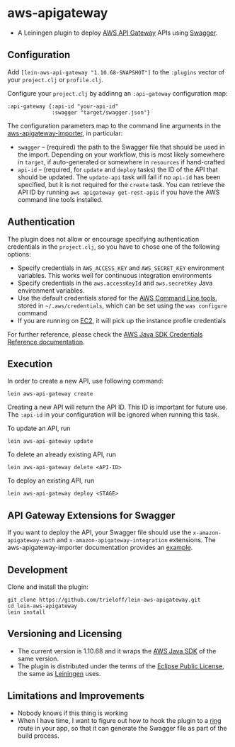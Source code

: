 # aws-apigateway

- A Leiningen plugin to deploy [AWS API Gateway](https://aws.amazon.com/api-gateway/) APIs using [Swagger](http://swagger.io).

## Configuration

Add `[lein-aws-api-gateway "1.10.68-SNAPSHOT"]` to the `:plugins` vector of your
`project.clj` or `profile.clj`.

Configure your `project.clj` by addinng an `:api-gateway` configuration map:

```
:api-gateway {:api-id "your-api-id"
              :swagger "target/swagger.json"}
```

The configuration parameters map to the command line arguments in the [aws-apigateway-importer](https://github.com/awslabs/aws-apigateway-importer), in particular:

* `swagger` – (required) the path to the Swagger file that should be used in the import. Depending on your workflow, this is most likely somewhere in `target`, if auto-generated or somewhere in `resources` if hand-crafted
* `api-id` – (required, for `update` and `deploy` tasks) the ID of the API that should be updated. The `update-api` task will fail if no `api-id` has been specified, but it is not required for the `create` task. You can retrieve the API ID by running `aws apigateway get-rest-apis` if you have the AWS command line tools installed.

## Authentication

The plugin does not allow or encourage specifying authentication credentials in the `project.clj`, so you have to chose one of the following options:
* Specify credentials in `AWS_ACCESS_KEY` and `AWS_SECRET_KEY` environment variables. This works well for continuous integration environments
* Specify credentials in the `aws.accessKeyId` and `aws.secretKey` Java environment variables.
* Use the default credentials stored for the [AWS Command Line tools](https://aws.amazon.com/cli/), stored in `~/.aws/credentials`, which can be set using the `was configure` command
* If you are running on [EC2](https://aws.amazon.com/ec2/), it will pick up the instance profile credentials

For further reference, please check the [AWS Java SDK Credentials Reference documentation](http://docs.aws.amazon.com/AWSSdkDocsJava/latest/DeveloperGuide/credentials.html).

## Execution

In order to create a new API, use following command:

```
lein aws-api-gateway create
```

Creating a new API will return the API ID. This ID is important for future use. The `:api-id` in your configuration will be ignored when running this task.

To update an API, run

```
lein aws-api-gateway update
```

To delete an already existing API, run

```
lein aws-api-gateway delete <API-ID>
```

To deploy an existing API, run

```
lein aws-api-gateway deploy <STAGE>
```

## API Gateway Extensions for Swagger

If you want to deploy the API, your Swagger file should use the `x-amazon-apigateway-auth` and `x-amazon-apigateway-integration` extensions. The aws-apigateway-importer documentation provides an [example](https://github.com/awslabs/aws-apigateway-importer#api-gateway-extension-example).

## Development

Clone and install the plugin:

```
git clone https://github.com/trieloff/lein-aws-apigateway.git
cd lein-aws-apigateway
lein install

```

## Versioning and Licensing

* The current version is 1.10.68 and it wraps the [AWS Java SDK](https://aws.amazon.com/sdk-for-java/) of the same version.
* The plugin is distributed under the terms of the [Eclipse Public License](https://github.com/trieloff/lein-aws-apigateway/blob/master/LICENSE), the same as [Leiningen](http://leiningen.org) uses.

## Limitations and Improvements

* Nobody knows if this thing is working
* When I have time, I want to figure out how to hook the plugin to a [ring](https://github.com/ring-clojure) route in your app, so that it can generate the Swagger file as part of the build process.
